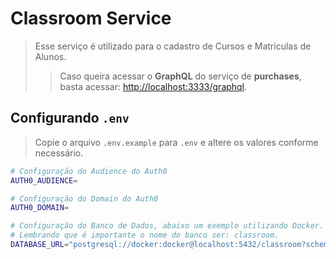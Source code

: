 # Classroom Service
> Esse serviço é utilizado para o cadastro de Cursos e Matriculas de Alunos.
>> Caso queira acessar o **GraphQL** do serviço de **purchases**, basta acessar: [http://localhost:3333/graphql](http://localhost:3333/graphql).

## Configurando `.env`

> Copie o arquivo `.env.example` para `.env` e altere os valores conforme necessário.

```bash
# Configuração do Audience do Auth0
AUTH0_AUDIENCE=

# Configuração do Domain do Auth0
AUTH0_DOMAIN=

# Configuração do Banco de Dados, abaixo um exemplo utilizando Docker. 
# Lembrando que é importante o nome do banco ser: classroom.
DATABASE_URL="postgresql://docker:docker@localhost:5432/classroom?schema=public"
```

